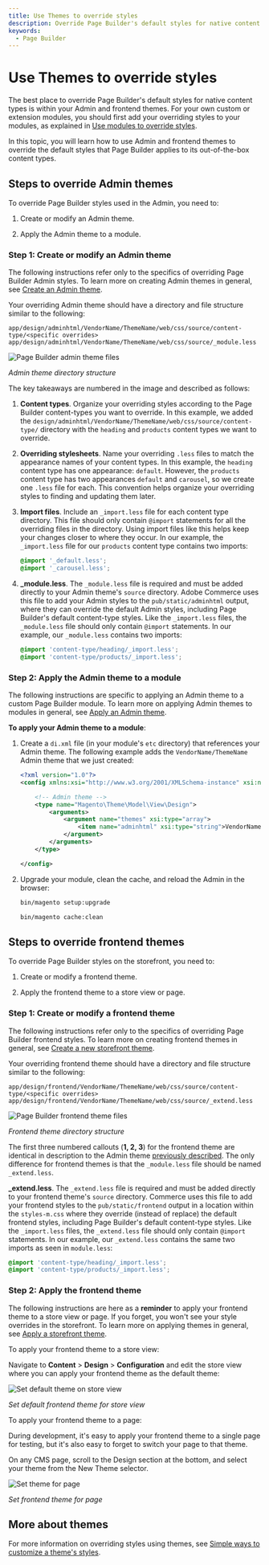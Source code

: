 ```yaml
---
title: Use Themes to override styles
description: Override Page Builder's default styles for native content tusing the Admin and frontend themes.
keywords:
  - Page Builder
---
```


# Use Themes to override styles

The best place to override Page Builder's default styles for native content types is within your Admin and frontend themes. For your own custom or extension modules, you should first add your overriding styles to your modules, as explained in [Use modules to override styles](use-modules-to-override-styles.md).

In this topic, you will learn how to use Admin and frontend themes to override the default styles that Page Builder applies to its out-of-the-box content types.

## Steps to override Admin themes

To override Page Builder styles used in the Admin, you need to:

1. Create or modify an Admin theme.

1. Apply the Admin theme to a module.

### Step 1: Create or modify an Admin theme

The following instructions refer only to the specifics of overriding Page Builder Admin styles. To learn more on creating Admin themes in general, see [Create an Admin theme](../../guide/themes/create-admin.md).

Your overriding Admin theme should have a directory and file structure similar to the following:

```terminal
app/design/adminhtml/VendorName/ThemeName/web/css/source/content-type/<specific overrides>
app/design/adminhtml/VendorName/ThemeName/web/css/source/_module.less
```

![Page Builder admin theme files](../../_images/page-builder/pagebuilder-admin-theme-files.svg)

*Admin theme directory structure*

The key takeaways are numbered in the image and described as follows:

1. **Content types**. Organize your overriding styles according to the Page Builder content-types you want to override. In this example, we added the `design/adminhtml/VendorName/ThemeName/web/css/source/content-type/` directory with the `heading` and `products` content types we want to override.

1. **Overriding stylesheets**. Name your overriding `.less` files to match the appearance names of your content types. In this example, the `heading` content type has one appearance: `default`. However, the `products` content type has two appearances `default` and `carousel`, so we create one `.less` file for each. This convention helps organize your overriding styles to finding and updating them later.

1. **Import files**. Include an `_import.less` file for each content type directory. This file should only contain `@import` statements for all the overriding files in the directory. Using import files like this helps keep your changes closer to where they occur. In our example, the `_import.less` file for our `products` content type contains two imports:

    ```scss
    @import '_default.less';
    @import '_carousel.less';
    ```

1. **_module.less**. The `_module.less` file is required and must be added directly to your Admin theme's `source` directory. Adobe Commerce uses this file to add your Admin styles to the `pub/static/adminhtml` output, where they can override the default Admin styles, including Page Builder's default content-type styles. Like the `_import.less` files, the `_module.less` file should only contain `@import` statements. In our example, our `_module.less` contains two imports:

    ```scss
    @import 'content-type/heading/_import.less';
    @import 'content-type/products/_import.less';
    ```

### Step 2: Apply the Admin theme to a module

The following instructions are specific to applying an Admin theme to a custom Page Builder module. To learn more on applying Admin themes to modules in general, see [Apply an Admin theme](../../guide/themes/apply-admin.md).

**To apply your Admin theme to a module**:

1. Create a `di.xml` file (in your module's `etc` directory) that references your Admin theme. The following example adds the `VendorName/ThemeName` Admin theme that we just created:

    ```xml
    <?xml version="1.0"?>
    <config xmlns:xsi="http://www.w3.org/2001/XMLSchema-instance" xsi:noNamespaceSchemaLocation="urn:magento:framework:ObjectManager/etc/config.xsd">

        <!-- Admin theme -->
        <type name="Magento\Theme\Model\View\Design">
            <arguments>
                <argument name="themes" xsi:type="array">
                    <item name="adminhtml" xsi:type="string">VendorName/ThemeName</item>
                </argument>
            </arguments>
        </type>

    </config>
    ```

1. Upgrade your module, clean the cache, and reload the Admin in the browser:

    ```bash
    bin/magento setup:upgrade
    ```

    ```bash
    bin/magento cache:clean
    ```

## Steps to override frontend themes

To override Page Builder styles on the storefront, you need to:

1. Create or modify a frontend theme.

1. Apply the frontend theme to a store view or page.

### Step 1: Create or modify a frontend theme

The following instructions refer only to the specifics of overriding Page Builder frontend styles. To learn more on creating frontend themes in general, see [Create a new storefront theme](../../guide/themes/create-storefront.md).

Your overriding frontend theme should have a directory and file structure similar to the following:

```terminal
app/design/frontend/VendorName/ThemeName/web/css/source/content-type/<specific overrides>
app/design/frontend/VendorName/ThemeName/web/css/source/_extend.less
```

![Page Builder frontend theme files](../../_images/page-builder/pagebuilder-frontend-theme-files.svg)

*Frontend theme directory structure*

The first three numbered callouts (**1, 2, 3**) for the frontend theme are identical in description to the Admin theme [previously described](#step-1-create-or-modify-an-admin-theme). The only difference for frontend themes is that the `_module.less` file should be named `_extend.less`.

**_extend.less**. The `_extend.less` file is required and must be added directly to your frontend theme's `source` directory. Commerce uses this file to add your frontend styles to the `pub/static/frontend` output in a location within the `styles-m.css` where they override (instead of replace) the default frontend styles, including Page Builder's default content-type styles. Like the `_import.less` files, the `_extend.less` file should only contain `@import` statements. In our example, our `_extend.less` contains the same two imports as seen in `module.less`:

```scss
@import 'content-type/heading/_import.less';
@import 'content-type/products/_import.less';
```

### Step 2: Apply the frontend theme

The following instructions are here as a **reminder** to apply your frontend theme to a store view or page. If you forget, you won't see your style overrides in the storefront. To learn more on applying themes in general, see [Apply a storefront theme](../../guide/themes/apply-storefront.md).

To apply your frontend theme to a store view:

Navigate to **Content** > **Design** > **Configuration** and edit the store view where you can apply your frontend theme as the default theme:

![Set default theme on store view](../../_images/page-builder/theme-default-setting-admin.svg)

*Set default frontend theme for store view*

To apply your frontend theme to a page:

During development, it's easy to apply your frontend theme to a single page for testing, but it's also easy to forget to switch your page to that theme.

On any CMS page, scroll to the Design section at the bottom, and select your theme from the New Theme selector.

![Set theme for page](../../_images/page-builder/theme-page-setting-admin.svg)

*Set frontend theme for page*

## More about themes

For more information on overriding styles using themes, see [Simple ways to customize a theme's styles](../../guide/css/quickstart/customize-styles.md).
